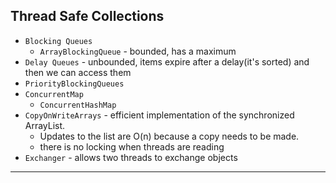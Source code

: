 ## Thread Safe Collections
- `Blocking Queues`
  - `ArrayBlockingQueue` - bounded, has a maximum
- `Delay Queues` - unbounded, items expire after a delay(it's sorted) and then we can access them
- `PriorityBlockingQueues`
- `ConcurrentMap`
  - `ConcurrentHashMap`
- `CopyOnWriteArrays` - efficient implementation of the synchronized ArrayList.
  - Updates to the list are O(n) because a copy needs to be made.
  - there is no locking when threads are reading
- `Exchanger` - allows two threads to exchange objects
---